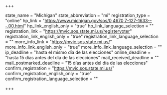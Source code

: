 +++

state_name = "Michigan"
state_abbreviation = "mi"
registration_type = "online"
hp_link = "https://www.michigan.gov/sos/0,4670,7-127-1633---,00.html"
hp_link_english_only = "true"
hp_link_language_selection = ""
registration_link = "https://mvic.sos.state.mi.us/registervoter"
registration_link_english_only = "true"
registration_link_language_selection = ""
more_info_link = "https://mvic.sos.state.mi.us/"
more_info_link_english_only = "true"
more_info_link_language_selection = ""
ip_deadline = "hasta el mismo día de las elecciones"
online_deadline = "hasta 15 días antes del día de las elecciones"
mail_received_deadline = ""
mail_postmarked_deadline = "15 días antes del día de las elecciones"
confirm_registration = "https://mvic.sos.state.mi.us/"
confirm_registration_english_only = "true"
confirm_registration_language_selection = ""

+++
